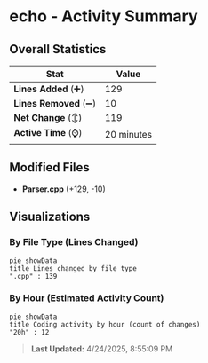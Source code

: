 # echo - Activity Summary 

## Overall Statistics

| Stat                   | Value                                                             |
| ---------------------- | ----------------------------------------------------------------- |
| **Lines Added** (➕)   | 129                                          |
| **Lines Removed** (➖) | 10                                        |
| **Net Change** (↕)    | 119                |
| **Active Time** (⌚)   | 20 minutes |


## Modified Files
- **Parser.cpp** (+129, -10)

## Visualizations

### By File Type (Lines Changed)

```mermaid
pie showData
title Lines changed by file type
".cpp" : 139
```

### By Hour (Estimated Activity Count)

```mermaid
pie showData
title Coding activity by hour (count of changes)
"20h" : 12
```


> **Last Updated:** 4/24/2025, 8:55:09 PM